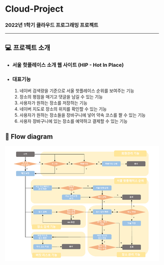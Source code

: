 # Cloud-Project

### 2022년 1학기 클라우드 프로그래밍 프로젝트

---

## :computer: 프로젝트 소개

* ### 서울 핫플레이스 소개 웹 사이트 (HIP - Hot In Place)

* ### 대표기능

  1. 네이버 검색량을 기준으로 서울 핫플레이스 순위를 보여주는 기능
  2. 장소의 평점을 매기고 댓글을 남길 수 있는 기능
  3. 사용자가 원하는 장소를 저장하는 기능
  4. 네이버 지도로 장소의 위치를 확인할 수 있는 기능
  5. 사용자가 원하는 장소들을 장바구니에 넣어 약속 코스를 짤 수 있는 기능
  6. 사용자 장바구니에 있는 장소를 예약하고 결제할 수 있는 기능

## :blue_book: Flow diagram
![flow diagram](https://github.com/hyunmin0317/Cloud-Project/blob/master/flow%20diagram.PNG?raw=true)